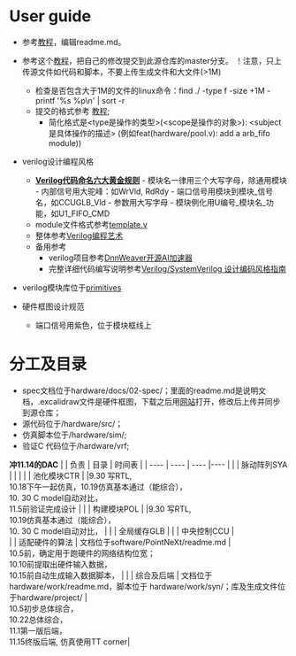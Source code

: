 
# User guide
- 参考[教程](https://docs.github.com/cn/get-started/writing-on-github/getting-started-with-writing-and-formatting-on-github/basic-writing-and-formatting-syntax)，编辑readme.md。

- 参考这个[教程](https://developer.aliyun.com/article/604633)，把自己的修改提交到此源仓库的master分支。
！注意，只上传源文件如代码和脚本，不要上传生成文件和大文件(>1M)
  - 检查是否包含大于1M的文件的linux命令：find ./ -type f -size +1M -printf '%s %p\n' | sort -r
  - 提交的格式参考 [教程](https://www.cnblogs.com/daysme/p/7722474.html); 
    - 简化格式是<type是操作的类型>(<scope是操作的对象>): <subject是具体操作的描述> (例如feat(hardware/pool.v): add a arb_fifo module))
  

- verilog设计编程风格
  - **[Verilog代码命名六大黄金规则](https://mp.weixin.qq.com/s/oWlD29XnpDYwF3h5qvGI_Q)**
        - 模块名一律用三个大写字母，除通用模块
        - 内部信号用大驼峰：如WrVld, RdRdy
        - 端口信号用模块到模块_信号名，如CCUGLB_Vld
        - 参数用大写字母
        - 模块例化用U编号_模块名_功能，如U1_FIFO_CMD
  - module文件格式参考[template.v](hardware/src/primitives/template/template.v)
  - 整体参考[Verilog编程艺术](./hardware/docs/tutorial/0-Verilog编程艺术_compressed.pdf)
  - 备用参考
    - verilog项目参考[DnnWeaver开源AI加速器](https://github.com/zhouchch3/DNNWeaver/tree/master/hsharma35-dnnweaver.public/hsharma35-dnnweaver.public-6be20110b751/fpga/hardware/source)
    - 完整详细代码编写说明参考[Verilog/SystemVerilog 设计编码风格指南](https://verilogcodingstyle.readthedocs.io/en/latest/index.html)
- verilog模块库位于[primitives](/hardware/src/primitives)
- 硬件框图设计规范
    - 端口信号用紫色，位于模块框线上
    
# 分工及目录
- spec文档位于hardware/docs/02-spec/；里面的readme.md是说明文档，.excalidraw文件是硬件框图，下载之后用[网站](https://excalidraw.com/)打开，修改后上传并同步到源仓库；
- 源代码位于/hardware/src/；
- 仿真脚本位于/hardware/sim/;
- 验证C 代码位于/hardware/vrf;

**冲11.14的DAC**
|       | 负责              | 目录      | 时间表 |
| ----  | ----              | ----      |---- |
|       | 脉动阵列SYA       |           | |
|       | 池化模块CTR       |           |9.30 写RTL, <br>10.18下午一起仿真，10.19仿真基本通过（能综合），<br>10. 30 C model自动对比，<br>11.5前验证完成设计 |
|       | 构建模块POL       |           |9.30 写RTL, <br>10.19仿真基本通过（能综合），<br>10. 30 C model自动对比， |
|       | 全局缓存GLB       |
|       | 中央控制CCU       |           
|       | 适配硬件的算法    | 文档位于software/PointNeXt/readme.md | <br>10.5前，确定用于跑硬件的网络结构位宽；<br>10.10前提取出硬件输入数据，<br>10.15前自动生成输入数据脚本， |
|       | 综合及后端        | 文档位于hardware/work/readme.md，脚本位于 hardware/work/syn/；库及生成文件位于hardware/project/ | <br>10.5初步总体综合，<br>10.22总体综合，<br>11.1第一版后端，<br>11.15终版后端, 仿真使用TT corner|


